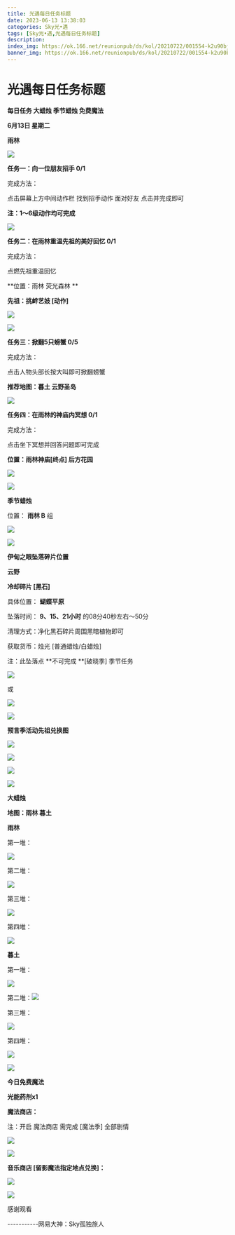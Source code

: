 ```yaml
---
title: 光遇每日任务标题
date: 2023-06-13 13:38:03
categories: Sky光•遇
tags: [Sky光•遇,光遇每日任务标题]
description: 
index_img: https://ok.166.net/reunionpub/ds/kol/20210722/001554-k2u90bj7ay.png?imageView&thumbnail=600x0&type=jpg
banner_img: https://ok.166.net/reunionpub/ds/kol/20210722/001554-k2u90bj7ay.png?imageView&thumbnail=600x0&type=jpg
---
```

# 光遇每日任务标题
**每日任务 大蜡烛 季节蜡烛 免费魔法**

 **6月13日 星期二**

 **雨林**

![](https://img.166.net/reunionpub/ds/kol/20230613/000918-4jcsmdf9tp.jpg)

 **任务一：向一位朋友招手 0/1**

完成方法：

点击屏幕上方中间动作栏 找到招手动作 面对好友 点击并完成即可

 **注：1～6级动作均可完成**

![](https://img.166.net/reunionpub/ds/kol/20230613/000344-3vys17a8df.jpeg)

 **任务二：在雨林重温先祖的美好回忆 0/1**

完成方法：

点燃先祖重温回忆

 **位置：雨林 荧光森林  **

 **先祖：挑衅艺妓 [动作]**

![](https://img.166.net/reunionpub/ds/kol/20230613/000425-pv3uatygml.jpeg)

![](https://img.166.net/reunionpub/ds/kol/20230613/000432-72js0v4a5w.jpeg)

 **任务三：掀翻5只螃蟹 0/5**

完成方法：

点击人物头部长按大叫即可掀翻螃蟹

 **推荐地图：暮土 云野圣岛**

![](https://img.166.net/reunionpub/ds/kol/20230613/000503-08kpwguovh.jpg)

 **任务四：在雨林的神庙内冥想 0/1**

完成方法：

点击坐下冥想并回答问题即可完成

 **位置：雨林神庙[终点] 后方花园**

![](https://img.166.net/reunionpub/ds/kol/20230613/000524-chajs0l1p9.jpg)

![](https://img.166.net/reunionpub/ds/kol/20230502/053253-tkp31d0r2j.png)

 **季节蜡烛**

位置： **雨林 B** 组

![](https://img.166.net/reunionpub/ds/kol/20230612/235543-p9ag5nm6r0.png)

![](https://img.166.net/reunionpub/ds/kol/20230501/003537-boqnslm12s.png)

 **伊甸之眼坠落碎片位置**

 **云野**

 **冷却碎片 [黑石]**

具体位置： **蝴蝶平原**

坠落时间： **9、15、21小时** 的08分40秒左右～50分

清理方式：净化黑石碎片周围黑暗植物即可

获取货币：烛光 [普通蜡烛/白蜡烛]

注：此坠落点 **不可完成  **[破晓季] 季节任务

![](https://img.166.net/reunionpub/ds/kol/20230613/001840-pby3uva4sr.jpeg)

或

![](https://img.166.net/reunionpub/ds/kol/20230613/002041-0vyb7w69qo.jpg)

![](https://img.166.net/reunionpub/ds/kol/20230501/003537-boqnslm12s.png)

 **预言季活动先祖兑换图**

![](https://img.166.net/reunionpub/ds/kol/20230610/094842-n3oplyifq5.jpg)

![](https://img.166.net/reunionpub/ds/kol/20230610/094856-ic3ykbfqvn.jpg)

![](https://img.166.net/reunionpub/ds/kol/20230610/094906-97nzhr8oi2.jpg)

![](https://img.166.net/reunionpub/ds/kol/20230501/003537-boqnslm12s.png)

 **大蜡烛**

 **地图：雨林 暮土**

 **雨林**

第一堆：

![](https://img.166.net/reunionpub/ds/kol/20230612/000213-6wufv1jtd7.jpeg)

第二堆：

![](https://img.166.net/reunionpub/ds/kol/20230612/000233-rglyfwtshc.jpeg)

第三堆：

![](https://img.166.net/reunionpub/ds/kol/20230612/000240-7ghu10yd5k.jpeg)

第四堆：

![](https://img.166.net/reunionpub/ds/kol/20230612/000246-5othln9mi0.jpeg)

 **暮土**

第一堆：

![](https://img.166.net/reunionpub/ds/kol/20230612/235723-vwi9q17mc8.jpeg)

第二堆：![](https://img.166.net/reunionpub/ds/kol/20230612/235744-209lah7y6r.jpeg)

第三堆：

![](https://img.166.net/reunionpub/ds/kol/20230612/235730-p3hulswfo0.jpeg)

第四堆：

![](https://img.166.net/reunionpub/ds/kol/20230612/235815-4n1zupihsf.jpeg)

![](https://img.166.net/reunionpub/ds/kol/20221018/100256-wzutnocka0.png)

 **今日免费魔法**

 **光能药剂x1**

 **魔法商店：**

注：开启 魔法商店 需完成 [魔法季] 全部剧情

![](https://img.166.net/reunionpub/ds/kol/20221018/100559-oibznvdtus.png)

![](https://img.166.net/reunionpub/ds/kol/20230612/235907-qj7bcs4kor.jpeg)

 **音乐商店 [留影魔法指定地点兑换]：**

![](https://img.166.net/reunionpub/ds/kol/20230612/000050-ki6vo1pyta.jpeg)

![](https://img.166.net/reunionpub/ds/kol/20230502/235738-ls601349yq.png)

感谢观看

\-----------网易大神：Sky孤独旅人

